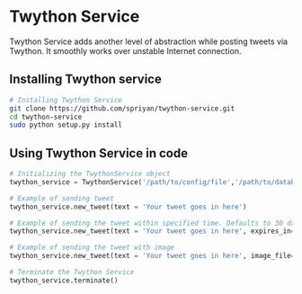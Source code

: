 # Twython Service
Twython Service adds another level of abstraction while posting tweets via Twython.
It smoothly works over unstable Internet connection.  

## Installing Twython service
`````sh
# Installing Twython Service
git clone https://github.com/spriyan/twython-service.git
cd twython-service
sudo python setup.py install
`````

## Using Twython Service in code
`````python
# Initializing the TwythonService object
twython_service = TwythonService('/path/to/config/file','/path/to/database/file')

# Example of sending tweet
twython_service.new_tweet(text = 'Your tweet goes in here')

# Example of sending the tweet within specified time. Defaults to 30 days.
twython_service.new_tweet(text = 'Your tweet goes in here', expires_in=300)

# Example of sending the tweet with image 
twython_service.new_tweet(text = 'Your tweet goes in here', image_file='/path/to/image/file')

# Terminate the Twython Service 
twython_service.terminate()
`````
